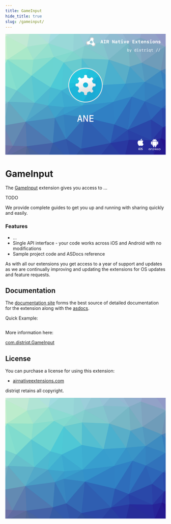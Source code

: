 ```yaml
---
title: GameInput
hide_title: true
slug: /gameinput/
---
```


![](images/hero.png)

# GameInput

The [GameInput](https://airnativeextensions.com/extension/com.distriqt.GameInput) extension gives you access to ...

TODO


We provide complete guides to get you up and running with sharing quickly and easily.


### Features

- ...
- Single API interface - your code works across iOS and Android with no modifications
- Sample project code and ASDocs reference

As with all our extensions you get access to a year of support and updates as we are 
continually improving and updating the extensions for OS updates and feature requests.



## Documentation

The [documentation site](https://docs.airnativeextensions.com/docs/gameinput) forms the best source of detailed documentation for the extension along with the [asdocs](https://docs.airnativeextensions.com/asdocs/gameinput). 

Quick Example: 

```actionscript title="AIR"
```

More information here: 

[com.distriqt.GameInput](https://airnativeextensions.com/extension/com.distriqt.GameInput)


## License

You can purchase a license for using this extension:

- [airnativeextensions.com](https://airnativeextensions.com/)


distriqt retains all copyright.


![](images/promo.png)



